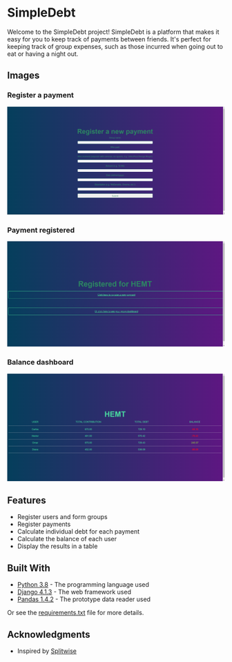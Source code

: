 # SimpleDebt
Welcome to the SimpleDebt project! SimpleDebt is a platform that makes it easy for you to keep track of payments between friends. It's perfect for keeping track of group expenses, such as those incurred when going out to eat or having a night out.

## Images
### Register a payment
![register](./images/register.png)

### Payment registered
![registered](./images/registered.png)

### Balance dashboard
![dashboard](./images/dashboard.png)

## Features
- Register users and form groups
- Register payments
- Calculate individual debt for each payment
- Calculate the balance of each user
- Display the results in a table

## Built With
- [Python 3.8](https://www.python.org/downloads/release/python-380/) - The programming language used
- [Django 4.1.3](https://www.djangoproject.com/) - The web framework used
- [Pandas 1.4.2](https://pandas.pydata.org/) - The prototype data reader used

Or see the [requirements.txt](./requirements.txt) file for more details.

## Acknowledgments
- Inspired by [Splitwise](https://www.splitwise.com/)